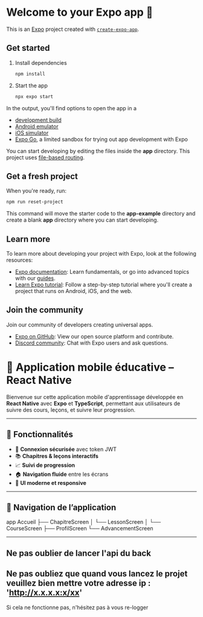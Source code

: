 # Welcome to your Expo app 👋

This is an [Expo](https://expo.dev) project created with [`create-expo-app`](https://www.npmjs.com/package/create-expo-app).

## Get started

1. Install dependencies

   ```bash
   npm install
   ```

2. Start the app

   ```bash
   npx expo start
   ```

In the output, you'll find options to open the app in a

- [development build](https://docs.expo.dev/develop/development-builds/introduction/)
- [Android emulator](https://docs.expo.dev/workflow/android-studio-emulator/)
- [iOS simulator](https://docs.expo.dev/workflow/ios-simulator/)
- [Expo Go](https://expo.dev/go), a limited sandbox for trying out app development with Expo

You can start developing by editing the files inside the **app** directory. This project uses [file-based routing](https://docs.expo.dev/router/introduction).

## Get a fresh project

When you're ready, run:

```bash
npm run reset-project
```

This command will move the starter code to the **app-example** directory and create a blank **app** directory where you can start developing.

## Learn more

To learn more about developing your project with Expo, look at the following resources:

- [Expo documentation](https://docs.expo.dev/): Learn fundamentals, or go into advanced topics with our [guides](https://docs.expo.dev/guides).
- [Learn Expo tutorial](https://docs.expo.dev/tutorial/introduction/): Follow a step-by-step tutorial where you'll create a project that runs on Android, iOS, and the web.

## Join the community

Join our community of developers creating universal apps.

- [Expo on GitHub](https://github.com/expo/expo): View our open source platform and contribute.
- [Discord community](https://chat.expo.dev): Chat with Expo users and ask questions.


# 📘 Application mobile éducative – React Native

Bienvenue sur cette application mobile d'apprentissage développée en **React Native** avec **Expo** et **TypeScript**, permettant aux utilisateurs de suivre des cours, leçons, et suivre leur progression.

---

## 🌟 Fonctionnalités

- 🔐 **Connexion sécurisée** avec token JWT
- 📚 **Chapitres & leçons interactifs**
- 📈 **Suivi de progression**
- 🏠 **Navigation fluide** entre les écrans
- 💅 **UI moderne et responsive**

---

## 🧭 Navigation de l’application

app
Accueil
├── ChapitreScreen
│   └── LessonScreen
│       └── CourseScreen
├── ProfilScreen
└── AdvancementScreen

---
Ne pas oublier de lancer l'api du back
---
Ne pas oubliez que quand vous lancez le projet veuillez bien mettre votre adresse ip :
'http://x.x.x.x:x/xx'
---
Si cela ne fonctionne pas, n'hésitez pas à vous re-logger

